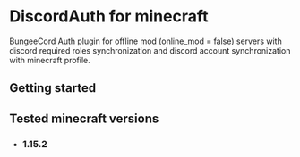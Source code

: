 # DiscordAuth for minecraft
BungeeCord Auth plugin for offline mod (online_mod = false) servers with discord required roles synchronization and discord account synchronization with minecraft profile.
## Getting started

## Tested minecraft versions
* ### 1.15.2

